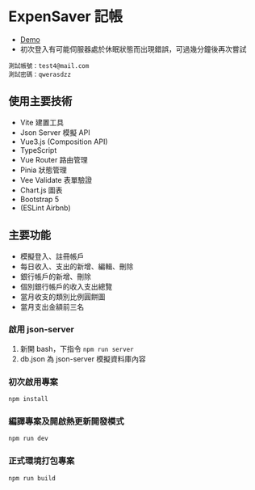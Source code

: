 # ExpenSaver 記帳

- [Demo](https://hsiao-i.github.io/spending/)
- 初次登入有可能伺服器處於休眠狀態而出現錯誤，可過幾分鐘後再次嘗試

```
測試帳號：test4@mail.com
測試密碼：qwerasdzz
```

## 使用主要技術

- Vite 建置工具
- Json Server 模擬 API
- Vue3.js (Composition API)
- TypeScript
- Vue Router 路由管理
- Pinia 狀態管理
- Vee Validate 表單驗證
- Chart.js 圖表
- Bootstrap 5
- (ESLint Airbnb)

## 主要功能

- 模擬登入、註冊帳戶
- 每日收入、支出的新增、編輯、刪除
- 銀行帳戶的新增、刪除
- 個別銀行帳戶的收入支出總覽
- 當月收支的類別比例圓餅圖
- 當月支出金額前三名

### 啟用 json-server

1. 新開 bash，下指令 `npm run server`
2. db.json 為 json-server 模擬資料庫內容

### 初次啟用專案

```sh
npm install
```

### 編譯專案及開啟熱更新開發模式

```sh
npm run dev
```

### 正式環境打包專案

```sh
npm run build
```
